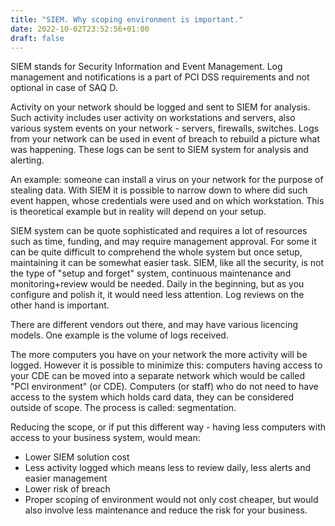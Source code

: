 ```yaml
---
title: "SIEM. Why scoping environment is important."
date: 2022-10-02T23:52:56+01:00
draft: false
---
```

SIEM stands for Security Information and Event Management. Log management and
notifications is a part of PCI DSS requirements and not optional in case of
SAQ D. 

Activity on your network should be logged and sent to SIEM for analysis. Such
activity includes user activity on workstations and servers, also various system
events on your network - servers, firewalls, switches. Logs from your network can
be used in event of breach to rebuild a picture what was happening. These logs can
be sent to SIEM system for analysis and alerting.

An example: someone can install a virus on your network for the purpose of stealing
data. With SIEM it is possible to narrow down to where did such event happen, whose
credentials were used and on which workstation. This is theoretical example but in
reality will depend on your setup.

SIEM system can be quote sophisticated and requires a lot of resources such as time,
funding, and may require management approval. For some it can be quite difficult to
comprehend the whole system but once setup, maintaining it can be somewhat easier task.
SIEM, like all the security, is not the type of "setup and forget" system, continuous
maintenance and monitoring+review would be needed. Daily in the beginning, but as you
configure and polish it, it would need less attention. Log reviews on the other hand
is important.

There are different vendors out there, and may have various licencing models. One example
is the volume of logs received.

The more computers you have on your network the more activity will be logged. However it
is possible to minimize this: computers having access to your CDE can be moved into a
separate network which would be called "PCI environment" (or CDE). Computers (or staff)
who do not need to have access to the system which holds card data, they can be considered
outside of scope. The process is called: segmentation.

Reducing the scope, or if put this different way - having less computers with access to
your business system, would mean:

- Lower SIEM solution cost
- Less activity logged which means less to review daily, less alerts and easier management
- Lower risk of breach
- Proper scoping of environment would not only cost cheaper, but would also involve less
maintenance and reduce the risk for your business.
